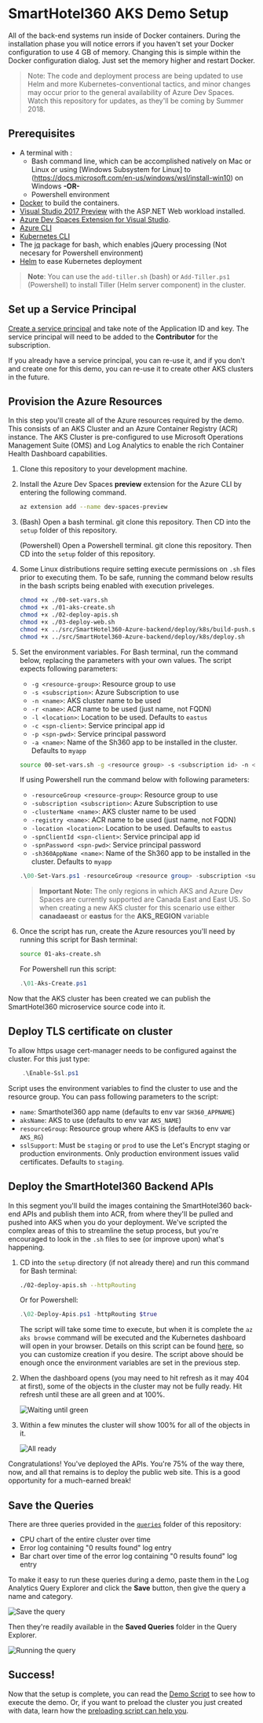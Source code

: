 # SmartHotel360 AKS Demo Setup

All of the back-end systems run inside of Docker containers. During the installation phase you will notice errors if you haven't set your Docker configuration to use 4 GB of memory. Changing this is simple within the Docker configuration dialog. Just set the memory higher and restart Docker.

> Note: The code and deployment process are being updated to use Helm and more Kubernetes-conventional tactics, and minor changes may occur prior to the general availability of Azure Dev Spaces. Watch this repository for updates, as they'll be coming by Summer 2018. 

## Prerequisites 

* A terminal with :
    * Bash command line, which can be accomplished natively on Mac or Linux or using [Windows Subsystem for Linux] to (https://docs.microsoft.com/en-us/windows/wsl/install-win10) on Windows **-OR-**
    * Powershell environment
* [Docker](http://www.docker.com) to build the containers. 
* [Visual Studio 2017 Preview](https://www.visualstudio.com/vs/preview/) with the ASP.NET Web workload installed. 
* [Azure Dev Spaces Extension for Visual Studio](https://docs.microsoft.com/en-us/azure/dev-spaces/get-started-netcore-visualstudio#get-the-visual-studio-tools). 
* [Azure CLI](https://docs.microsoft.com/en-us/cli/azure/install-azure-cli?view=azure-cli-latest)
* [Kubernetes CLI](https://kubernetes.io/docs/tasks/tools/install-kubectl/)
* The [jq](https://stedolan.github.io/jq/) package for bash, which enables jQuery processing (Not necesary for Powershell environment) 
* [Helm](https://helm.sh/) to ease Kubernetes deployment

>**Note**: You can use the `add-tiller.sh` (bash) or `Add-Tiller.ps1` (Powershell) to install Tiller (Helm server component) in the cluster.

## Set up a Service Principal 

[Create a service principal](https://docs.microsoft.com/en-us/azure/azure-resource-manager/resource-group-create-service-principal-portal?view=azure-cli-latest) and take note of the Application ID and key. The service principal will need to be added to the **Contributor** for the subscription.

If you already have a service principal, you can re-use it, and if you don't and create one for this demo, you can re-use it to create other AKS clusters in the future. 

## Provision the Azure Resources

In this step you'll create all of the Azure resources required by the demo. This consists of an AKS Cluster and an Azure Container Registry (ACR) instance. The AKS Cluster is pre-configured to use Microsoft Operations Management Suite (OMS) and Log Analytics to enable the rich Container Health Dashboard capabilities. 

1. Clone this repository to your development machine. 
1. Install the Azure Dev Spaces **preview** extension for the Azure CLI by entering the following command. 

    ```bash
    az extension add --name dev-spaces-preview
    ```

1. (Bash) Open a bash terminal. git clone this repository. Then CD into the `setup` folder of this repository.

    (Powershell) Open a Powershell terminal. git clone this repository. Then CD into the `setup` folder of this repository.
1. Some Linux distributions require setting execute permissions on `.sh` files prior to executing them. To be safe, running the command below results in the bash scripts being enabled with execution priveleges. 

    ```bash
    chmod +x ./00-set-vars.sh
    chmod +x ./01-aks-create.sh
    chmod +x ./02-deploy-apis.sh
    chmod +x ./03-deploy-web.sh
    chmod +x ../src/SmartHotel360-Azure-backend/deploy/k8s/build-push.sh
    chmod +x ../src/SmartHotel360-Azure-backend/deploy/k8s/deploy.sh
    ```

1. Set the environment variables. For Bash terminal, run the command below, replacing the parameters with your own values. The script expects following parameters:

    * `-g <resource-group>`: Resource group to use
    * `-s <subscription>`: Azure Subscription to use
    * `-n <name>`: AKS cluster name to be used
    * `-r <name>`: ACR name to be used (just name, not FQDN)
    * `-l <location>`: Location to be used. Defaults to `eastus`
    * `-c <spn-client>`: Service principal app id
    * `-p <spn-pwd>`: Service principal password
    * `-a <name>`: Name of the Sh360 app to be installed in the cluster. Defaults to  `myapp`

    ```bash
    source 00-set-vars.sh -g <resource group> -s <subscription id> -n <cluster name> -r <ACR name> -l eastus -c <service principal app id> -p <service principal password>
    ```

    If using Powershell run the command below with following parameters:

    * `-resourceGroup <resource-group>`: Resource group to use
    * `-subscription <subscription>`: Azure Subscription to use
    * `-clusterName <name>`: AKS cluster name to be used
    * `-registry <name>`: ACR name to be used (just name, not FQDN)
    * `-location <location>`: Location to be used. Defaults to `eastus`
    * `-spnClientId <spn-client>`: Service principal app id
    * `-spnPassword <spn-pwd>`: Service principal password
    * `-sh360AppName <name>`: Name of the Sh360 app to be installed in the cluster. Defaults to  `myapp`

    ```powershell
    .\00-Set-Vars.ps1 -resourceGroup <resource group> -subscription <subscription id> -clusterName <cluster name> -registry <ACR name> -location eastus -spnClientId <service principal app id> -spnPassword <service principal password>
    ```

    > **Important Note:** The only regions in which AKS and Azure Dev Spaces are currently supported are Canada East and East US. So when creating a new AKS cluster for this scenario use either **canadaeast** or **eastus** for the **AKS_REGION** variable


1. Once the script has run, create the Azure resources you'll need by running this script for Bash terminal:

    ```bash
    source 01-aks-create.sh
    ```

    For Powershell run this script:

    ```powershell
    .\01-Aks-Create.ps1
    ```

Now that the AKS cluster has been created we can publish the SmartHotel360 microservice source code into it. 

## Deploy TLS certificate on cluster

To allow https usage cert-manager needs to be configured against the cluster. For this just type:

```powershell
    .\Enable-Ssl.ps1
```

Script uses the environment variables to find the cluster to use and the resource group. You can pass following parameters to the script:

* `name`: Smarthotel360 app name (defaults to env var `SH360_APPNAME`)
* `aksName`: AKS to use (defaults to env var `AKS_NAME`)
* `resourceGroup`: Resource group where AKS is (defaults to env var `AKS_RG`)
* `sslSupport`: Must be `staging` or `prod` to use the Let's Encrypt staging or production environments. Only production environment issues valid certificates. Defaults to `staging`.

## Deploy the SmartHotel360 Backend APIs

In this segment you'll build the images containing the SmartHotel360 back-end APIs and publish them into ACR, from where they'll be pulled and pushed into AKS when you do your deployment. We've scripted the complex areas of this to streamline the setup process, but you're encouraged to look in the `.sh` files to see (or improve upon) what's happening. 

1. CD into the `setup` directory (if not already there) and run this command for Bash terminal:

    ```bash
    ./02-deploy-apis.sh --httpRouting
    ```

    Or for Powershell:

    ```powershell
    .\02-Deploy-Apis.ps1 -httpRouting $true
    ```

    The script will take some time to execute, but when it is complete the `az aks browse` command will be executed and the Kubernetes dashboard will open in your browser.  Details on this script can be found [here](docs/deploy/02-deploy-apis.md), so you can customize creation if you desire. The script above should be enough once the environment variables are set in the previous step. 

1. When the dashboard opens (you may need to hit refresh as it may 404 at first), some of the objects in the cluster may not be fully ready. Hit refresh until these are all green and at 100%. 

    ![Waiting until green](./media/still-yellow.png)

1. Within a few minutes the cluster will show 100% for all of the objects in it. 

    ![All ready](./media/all-green.png)

Congratulations! You've deployed the APIs. You're 75% of the way there, now, and all that remains is to deploy the public web site. This is a good opportunity for a much-earned break!


## Save the Queries

There are three queries provided in the [`queries`](./Source/queries) folder of this repository:

* CPU chart of the entire cluster over time
* Error log containing "0 results found" log entry
* Bar chart over time of the error log containing "0 results found" log entry

To make it easy to run these queries during a demo, paste them in the Log Analytics Query Explorer and click the **Save** button, then give the query a name and category. 

![Save the query](./media/save-queries.png)

Then they're readily available in the **Saved Queries** folder in the Query Explorer. 

![Running the query](./media/saved-queries-running.png)

## Success!

Now that the setup is complete, you can read the [Demo Script](./docs/02-script.md) to see how to execute the demo. Or, if you want to preload the cluster you just created with data, learn how the [preloading script can help you](./docs/03-preload.md). 
